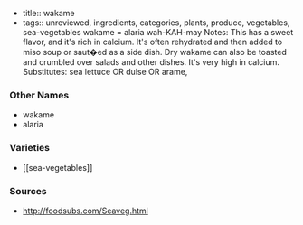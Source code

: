 - title:: wakame
- tags:: unreviewed, ingredients, categories, plants, produce, vegetables, sea-vegetables
wakame = alaria wah-KAH-may Notes: This has a sweet flavor, and it's rich in calcium. It's often rehydrated and then added to miso soup or saut�ed as a side dish. Dry wakame can also be toasted and crumbled over salads and other dishes. It's very high in calcium. Substitutes: sea lettuce OR dulse OR arame,

### Other Names

* wakame
* alaria

### Varieties

* [[sea-vegetables]]

### Sources
* http://foodsubs.com/Seaveg.html
